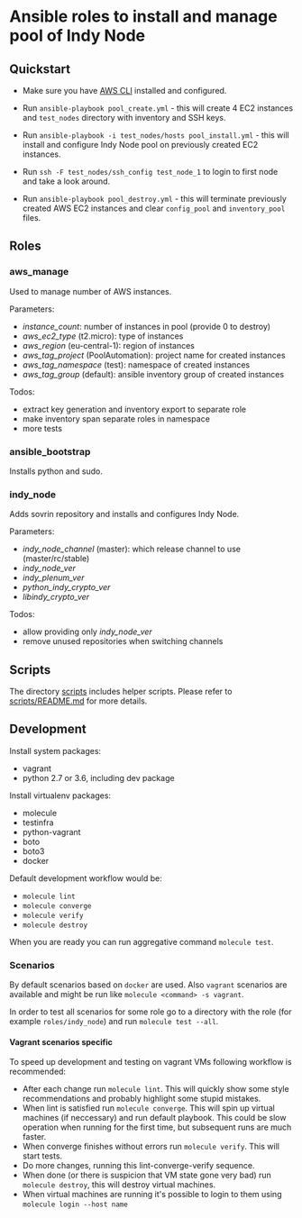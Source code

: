 # Ansible roles to install and manage pool of Indy Node

## Quickstart

- Make sure you have [AWS CLI][f681b33b] installed and configured.
- Run `ansible-playbook pool_create.yml` - this will create 4 EC2 instances
  and `test_nodes` directory with inventory and SSH keys.
- Run `ansible-playbook -i test_nodes/hosts pool_install.yml` - this will
  install and configure Indy Node pool on previously created EC2 instances.
- Run `ssh -F test_nodes/ssh_config test_node_1` to login to first node
  and take a look around.
- Run `ansible-playbook pool_destroy.yml` - this will terminate previously
  created AWS EC2 instances and clear `config_pool` and `inventory_pool` files.

  [f681b33b]: https://aws.amazon.com/cli/ "aws cli"


## Roles

### aws_manage

Used to manage number of AWS instances.

Parameters:
- _instance_count_: number of instances in pool (provide 0 to destroy)
- _aws_ec2_type_ (t2.micro): type of instances
- _aws_region_ (eu-central-1): region of instances
- _aws_tag_project_ (PoolAutomation): project name for created instances
- _aws_tag_namespace_ (test): namespace of created instances
- _aws_tag_group_ (default): ansible inventory group of created instances

Todos:
- extract key generation and inventory export to separate role
- make inventory span separate roles in namespace
- more tests


### ansible_bootstrap

Installs python and sudo.


### indy_node

Adds sovrin repository and installs and configures Indy Node.

Parameters:
- _indy_node_channel_ (master): which release channel to use (master/rc/stable)
- _indy_node_ver_
- _indy_plenum_ver_
- _python_indy_crypto_ver_
- _libindy_crypto_ver_

Todos:
- allow providing only _indy_node_ver_
- remove unused repositories when switching channels


## Scripts

The directory [scripts](scripts) includes helper scripts. Please refer to [scripts/README.md](scripts/README.md) for more details.

## Development

Install system packages:
- vagrant
- python 2.7 or 3.6, including dev package

Install virtualenv packages:
- molecule
- testinfra
- python-vagrant
- boto
- boto3
- docker

Default development workflow would be:
- `molecule lint`
- `molecule converge`
- `molecule verify`
- `molecule destroy`

When you are ready you can run aggregative command `molecule test`.

### Scenarios

By default scenarios based on `docker` are used. Also `vagrant` scenarios are available
and might be run like `molecule <command> -s vagrant`.

In order to test all scenarios for some role go to a directory with the role (for example
`roles/indy_node`) and run `molecule test --all`.

#### Vagrant scenarios specific

To speed up development and testing on vagrant VMs following workflow is recommended:
- After each change run `molecule lint`. This will quickly show some
  style recommendations and probably highlight some stupid mistakes.
- When lint is satisfied run `molecule converge`. This will spin up
  virtual machines (if neccessary) and run default playbook. This
  could be slow operation when running for the first time, but
  subsequent runs are much faster.
- When converge finishes without errors run `molecule verify`. This
  will start tests.
- Do more changes, running this lint-converge-verify sequence.
- When done (or there is suspicion that VM state gone very bad) run
  `molecule destroy`, this will destroy virtual machines.
- When virtual machines are running it's possible to login to them
  using `molecule login --host name`
